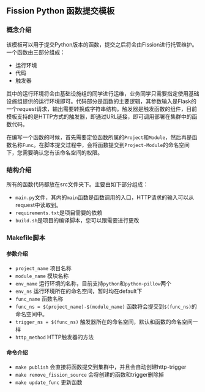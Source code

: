 ## Fission Python 函数提交模板

### 概念介绍
该模板可以用于提交Python版本的函数，提交之后将会由Fission进行托管维护。一个函数由三部分组成：
* 运行环境
* 代码
* 触发器

其中的运行环境将会由基础设施组的同学进行运维，业务同学只需要指定使用基础设施组提供的运行环境即可。代码部分是函数的主要逻辑，其参数输入是Flask的一个request请求，输出需要转换成字符串结构。触发器是触发函数的组件，目前模板支持的是HTTP方式的触发器，即通过URL链接，即可调用部署在集群中的函数代码。


在编写一个函数的时候，首先需要定位函数所属的`Project`和`Module`，然后再是函数名称`Func`。在脚本提交过程中，会将函数提交到`Project-Module`的命名空间下，您需要确认您有该命名空间的权限。

### 结构介绍
所有的函数代码都放在src文件夹下。主要由如下部分组成：

* `main.py`文件，其内的`main`函数是函数调用的入口，HTTP请求的输入可以从request中读取到。
* `requirements.txt`是项目需要的依赖
* `build.sh`是项目的编译脚本，您可以跟需要进行更改

### Makefile脚本

#### 参数介绍

* `project_name`  项目名称
* `module_name` 模块名称
* `env_name` 运行环境的名称，目前支持`python`和`python-pillow`两个
* `env_ns` 运行环境所在的命名空间，暂时均在default下
* `func_name` 函数名称
* `func_ns = $(project_name)-$(module_name)` 函数将会提交到`$(func_ns)`的命名空间中。
* `trigger_ns = $(func_ns)` 触发器所在的命名空间，默认和函数的命名空间一样
* `http_method` HTTP触发器的方法

#### 命令介绍
* `make publish` 会直接将函数提交到集群中，并且会自动创建http-trigger
* `make remove_fission_source` 会将创建的函数和trigger删除掉
* `make update_func` 更新函数